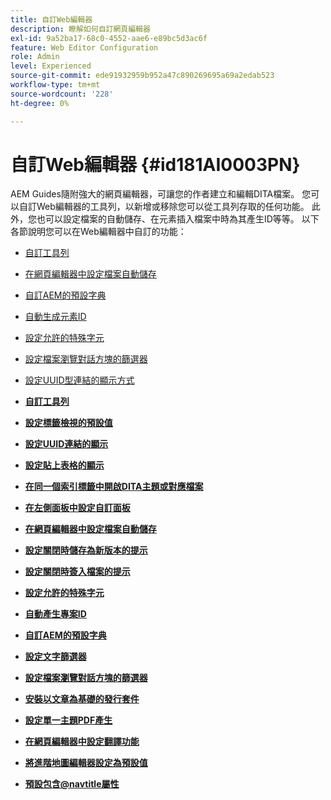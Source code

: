 ```yaml
---
title: 自訂Web編輯器
description: 瞭解如何自訂網頁編輯器
exl-id: 9a52ba17-68c0-4552-aae6-e89bc5d3ac6f
feature: Web Editor Configuration
role: Admin
level: Experienced
source-git-commit: ede91932959b952a47c890269695a69a2edab523
workflow-type: tm+mt
source-wordcount: '228'
ht-degree: 0%

---
```


# 自訂Web編輯器 {#id181AI0003PN}

AEM Guides隨附強大的網頁編輯器，可讓您的作者建立和編輯DITA檔案。 您可以自訂Web編輯器的工具列，以新增或移除您可以從工具列存取的任何功能。 此外，您也可以設定檔案的自動儲存、在元素插入檔案中時為其產生ID等等。 以下各節說明您可以在Web編輯器中自訂的功能：

- [自訂工具列](conf-web-editor-customize-toolbar.md#)
- [在網頁編輯器中設定檔案自動儲存](auto-save-in-editor.md#)
- [自訂AEM的預設字典](customize-aem-custom-dictionary.md#)
- [自動生成元素ID](auto-generate-ids.md#)
- [設定允許的特殊字元](conf-special-chars.md#)
- [設定檔案瀏覽對話方塊的篩選器](conf-custom-file-filters.md#)
- [設定UUID型連結的顯示方式](conf-uuid-based-links.md#)

- **[自訂工具列](conf-web-editor-customize-toolbar.md)**

- **[設定標籤檢視的預設值](configure-default-value-tags-view.md)**

- **[設定UUID連結的顯示](conf-uuid-based-links.md)**

- **[設定貼上表格的顯示](conf-pasted-tables.md)**

- **[在同一個索引標籤中開啟DITA主題或對應檔案](open-dita-files-same-tab.md)**

- **[在左側面板中設定自訂面板](configure-custom-panel.md)**

- **[在網頁編輯器中設定檔案自動儲存](auto-save-in-editor.md)**

- **[設定關閉時儲存為新版本的提示](conf-save-as-new-version-close.md)**

- **[設定關閉時簽入檔案的提示](conf-checkin-file-close.md)**

- **[設定允許的特殊字元](conf-special-chars.md)**

- **[自動產生專案ID](auto-generate-ids.md)**

- **[自訂AEM的預設字典](customize-aem-custom-dictionary.md)**

- **[設定文字篩選器](config-text-filters.md)**

- **[設定檔案瀏覽對話方塊的篩選器](conf-custom-file-filters.md)**

- **[安裝以文章為基礎的發行套件](configure-article-based-publishing.md)**

- **[設定單一主題PDF產生](conf-pdf-generation-dita-ot.md)**

- **[在網頁編輯器中設定翻譯功能](conf-translation-web-editor.md)**

- **[將進階地圖編輯器設定為預設值](conf-map-editor.md)**

- **[預設包含@navtitle屬性](auto-add-navtitle.md)**


